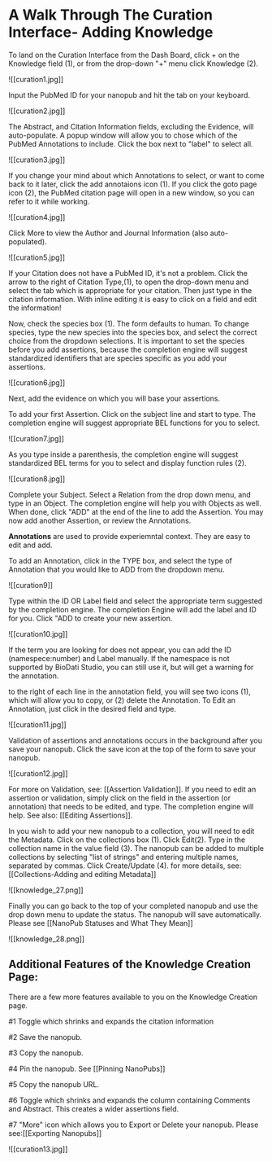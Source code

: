 # A Walk Through The Curation Interface- Adding Knowledge

To land on the Curation Interface from the Dash Board, click + on the Knowledge field (1), or from the drop-down "+" menu click Knowledge (2).

![[curation1.jpg]]

   Input the PubMed ID for your nanopub and hit the tab on your keyboard.

![[curation2.jpg]]

The Abstract, and Citation Information fields, excluding the Evidence, will auto-populate. A popup window will allow you to chose which of the PubMed Annotations to include. Click the box next to "label" to select all.

![[curation3.jpg]]

   If you change your mind about which Annotations to select, or want to come back to it later, click the add annotaions icon (1). If you click the goto page icon (2), the PubMed citation page will open in a new window, so you can refer to it while working.

![[curation4.jpg]]

   Click More to view the Author and Journal Information (also auto-populated).

![[curation5.jpg]]

   If your Citation does not have a PubMed ID, it's not a problem. Click the arrow to the right of Citation Type,(1), to open the drop-down menu and select the tab which is appropriate for your citation. Then just type in the citation information. With inline editing it is easy to click on a field and edit the information!
   
Now, check the species box (1). The form defaults to human. To change species, type the new species into the species box, and select the correct choice from the dropdown selections. It is important to set the species before you add assertions, because the completion engine will suggest standardized identifiers that are species specific as you add your assertions. 

![[curation6.jpg]]

Next, add the evidence on which you will base your assertions.
 
 To add your first Assertion. Click on the subject line and start to type. The completion engine will suggest appropriate BEL functions for you to select.

![[curation7.jpg]]

   As you type inside a parenthesis, the completion engine will suggest standardized BEL terms for you to select and display function rules (2).

![[curation8.jpg]]

   Complete your Subject. Select a Relation from the drop down menu, and type in an Object. The completion engine will help you with Objects as well. When done, click  "ADD" at the end of the line to add the Assertion. You may now add another Assertion, or review the Annotations.
   
**Annotations** are used to provide experiemntal context. They are easy to edit and add. 

To add an Annotation, click in the TYPE box, and select the type of Annotation that you would like to ADD from the dropdown menu.

![[curation9]]

Type within the ID OR Label field and select the appropriate term suggested by the completion engine. The completion Engine will add the label and ID for you. Click "ADD to create your new assertion.

![[curation10.jpg]]

If the term you are looking for does not appear, you can add the ID (namespece:number) and Label manually.  If the namespace is not supported by BioDati Studio, you can still use it, but will get a warning for the annotation.  

to the right of each line in the annotation field, you will see two icons (1), which will allow you to copy, or (2) delete the Annotation. To Edit an Annotation, just click in the desired field and type. 

![[curation11.jpg]]

Validation of assertions and annotations occurs in the background after you save your nanopub. Click the save icon at the top of the form to save your nanopub.

![[curation12.jpg]]

For more on Validation, see: [[Assertion Validation]].  If you need to edit an assertion or validation, simply click on the field in the assertion (or annotation) that needs to be edited, and type.  The completion engine will help.  See also: [[Editing Assertions]].

In you wish to add your new nanopub to a collection, you will need to edit the Metadata.
Click on the collections box (1). Click Edit(2). Type in the collection name in the value field (3). The nanopub can be added to multiple collections by selecting "list of strings" and entering multiple names, separated by commas. Click Create/Update (4).  for more details, see: [[Collections-Adding and editing Metadata]]

![[knowledge_27.png]]

Finally you can go back to the top of your completed nanopub and use the drop down menu to update the status. The nanopub will save automatically. Please see [[NanoPub Statuses and What They Mean]]

![[knowledge_28.png]]

## Additional Features of the Knowledge Creation Page:

There are a few more features available to you on the Knowledge Creation page.

   #1  Toggle which shrinks and expands the citation information
   
   #2  Save the nanopub.
   
   #3  Copy the nanopub.
   
   #4  Pin the nanopub.  See [[Pinning NanoPubs]]
   
   #5  Copy the nanopub URL.
   
   #6  Toggle which shrinks and expands the column containing Comments and Abstract. This creates a wider assertions field.
   
   #7  "More" icon which allows you to Export or Delete your nanopub.  Please see:[[Exporting Nanopubs]]
   
   ![[curation13.jpg]]



